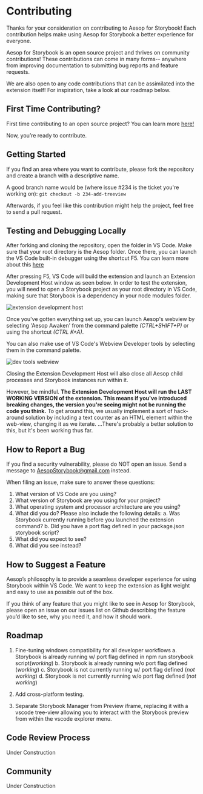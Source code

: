 # Contributing

Thanks for your consideration on contributing to Aesop for Storybook! Each contribution helps make using Aesop for Storybook a better experience for everyone.

Aesop for Storybook is an open source project and thrives on community contributions! These contributions can come in many forms-- anywhere from improving documentation to submitting bug reports and feature requests. 

We are also open to any code contributions that can be assimilated into the extension itself! For inspiration, take a look at our roadmap below.

## First Time Contributing?

First time contributing to an open source project? You can learn more [here!](https://egghead.io/courses/how-to-contribute-to-an-open-source-project-on-github)

Now, you’re ready to contribute.

## Getting Started

If you find an area where you want to contribute, please fork the repository and create a branch with a descriptive name. 
 
A good branch name would be (where issue #234 is the ticket you're working on):
`git checkout -b 234-add-treeview`

Afterwards, if you feel like this contribution might help the project, feel free to send a pull request.

## Testing and Debugging Locally

After forking and cloning the repository, open the folder in VS Code. Make sure that your root directory is the Aesop folder. Once there, you can launch the VS Code built-in debugger using the shortcut F5. You can learn more about this [here](https://code.visualstudio.com/docs/editor/debugging)

After pressing F5, VS Code will build the extension and launch an Extension Development Host window as seen below. In order to test the extension, you will need to open a Storybook project as your root directory in VS Code, making sure that Storybook is a dependency in your node modules folder.

![extension development host](https://user-images.githubusercontent.com/55175891/73625080-60c2f800-4611-11ea-893c-c3128b561a28.PNG)

Once you've gotten everything set up, you can launch Aesop's webview by selecting 'Aesop Awaken' from the command palette *(CTRL+SHIFT+P)* or using the shortcut *(CTRL K+A)*.

You can also make use of VS Code's Webview Developer tools by selecting them in the command palette.

![dev tools webview](https://user-images.githubusercontent.com/55175891/73625433-ce235880-4612-11ea-9009-62141866e3d3.PNG)

Closing the Extension Development Host will also close all Aesop child processes and Storybook instances run within it.

However, be mindful. **The Extension Development Host will run the LAST WORKING VERSION of the extension. This means if you've introduced breaking changes, the version you're seeing might not be running the code you think.** To get around this, we usually implement a sort of hack-around solution by including a text counter as an HTML element within the web-view, changing it as we iterate. ...There's probably a better solution to this, but it's been working thus far.  

## How to Report a Bug

If you find a security vulnerability, please do NOT open an issue. Send a message to AesopStorybook@gmail.com instead.

When filing an issue, make sure to answer these questions:

1. What version of VS Code are you using?
2. What version of Storybook are you using for your project?
3. What operating system and processor architecture are you using?
4. What did you do? Please also include the following details:
  a. Was Storybook currently running before you launched the extension command?
  b. Did you have a port flag defined in your package.json storybook script?
5. What did you expect to see?
6. What did you see instead?

## How to Suggest a Feature

Aesop’s philosophy is to provide a seamless developer experience for using Storybook within VS Code. We want to keep the extension as light weight and easy to use as possible out of the box.

If you think of any feature that you might like to see in Aesop for Storybook, please open an issue on our issues list on Github describing the feature you’d like to see, why you need it, and how it should work.

## Roadmap

1. Fine-tuning windows compatibility for all developer workflows
  a. Storybook is already running w/ port flag defined in npm run storybook script(*working*)
  b. Storybook is already running w/o port flag defined
  (*working*)
  c. Storybook is not currently running w/ port flag defined (*not working*)
  d. Storybook is not currently running w/o port flag defined (*not working*)

2. Add cross-platform testing. 

3. Separate Storybook Manager from Preview iframe, replacing it with a vscode tree-view allowing you to interact with the Storybook preview from within the vscode explorer menu.

## Code Review Process

Under Construction

## Community

Under Construction

